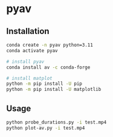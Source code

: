 # pyav

## Installation 

```bash
conda create -n pyav python=3.11
conda activate pyav

# install pyav
conda install av -c conda-forge

# install matplot 
python -m pip install -U pip
python -m pip install -U matplotlib
```

## Usage

```bash
python probe_durations.py -i test.mp4
python plot-av.py -i test.mp4
```

